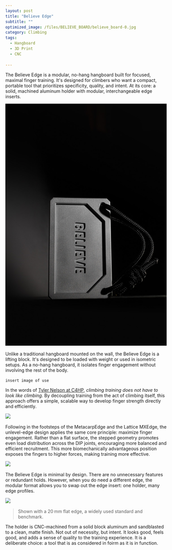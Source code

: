 ```yaml
---
layout: post
title: "Believe Edge"
subtitle: "" 
optimized_image: /files/BELIEVE_BOARD/believe_board-0.jpg
category: Climbing
tags:
  - Hangboard
  - 3D Print
  - CNC

---
```


The Believe Edge is a modular, no-hang hangboard built for focused, maximal finger training. It's designed for climbers who want a compact, portable tool that prioritizes specificity, quality, and intent. At its core: a solid, machined aluminum holder with modular, interchangeable edge inserts.

<img src="/files/BELIEVE_BOARD/believe_board-2.jpg">

Unlike a traditional hangboard mounted on the wall, the Believe Edge is a lifting block. It's designed to be loaded with weight or used in isometric setups. As a no-hang hangboard, it isolates finger engagement without involving the rest of the body.

```insert image of use```

In the words of [Tyler Nelson at C4HP](https://www.camp4humanperformance.com/), _climbing training does not have to look like climbing._ By decoupling training from the act of climbing itself, this approach offers a simple, scalable way to develop finger strength directly and efficiently.

<img src="/files/BELIEVE_BOARD/believe_board.jpg">

Following in the footsteps of the MetacarpEdge and the Lattice MXEdge, the unlevel-edge design applies the same core principle: maximize finger engagement. Rather than a flat surface, the stepped geometry promotes even load distribution across the DIP joints, encouraging more balanced and efficient recruitment. This more biomechanically advantageous position exposes the fingers to higher forces, making training more effective.

<img src="/files/BELIEVE_BOARD/believe_board-3.jpg">

The Believe Edge is minimal by design.  There are no unnecessary features or redundant holds. However, when you do need a different edge, the modular format allows you to swap out the edge insert: one holder, many edge profiles.

<img src="/files/BELIEVE_BOARD/believe_board-4.jpg">

> Shown with a 20 mm flat edge, a widely used standard and benchmark.

The holder is CNC-machined from a solid block aluminum and sandblasted to a clean, matte finish. Not out of necessity, but intent. It looks good, feels good, and adds a sense of quality to the training experience. It is a deliberate choice: a tool that is as considered in foirm as it is in function.


